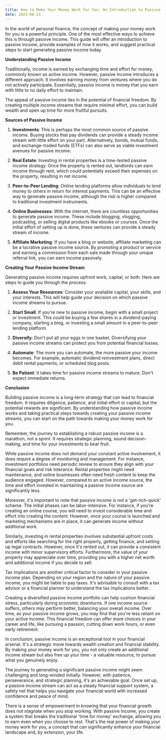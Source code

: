 ```yaml
---
title: How to Make Your Money Work for You: An Introduction to Passive Income
date: 2023-06-21
---
```

In the world of personal finance, the concept of making your money work for you is a powerful principle. One of the most effective ways to achieve this is through passive income. This guide will offer an introduction to passive income, provide examples of how it works, and suggest practical steps to start generating passive income today.

**Understanding Passive Income**

Traditionally, income is earned by exchanging time and effort for money, commonly known as active income. However, passive income introduces a different approach. It involves earning money from ventures where you do not actively participate. Essentially, passive income is money that you earn with little to no daily effort to maintain.

The appeal of passive income lies in the potential of financial freedom. By creating multiple income streams that require minimal effort, you can build wealth and open up time for more fruitful pursuits.

**Sources of Passive Income**

1. **Investments**: This is perhaps the most common source of passive income. Buying stocks that pay dividends can provide a steady income stream with little effort on your part. Alternatively, bonds, mutual funds, and exchange-traded funds (ETFs) can also serve as viable investment avenues for passive income.

2. **Real Estate**: Investing in rental properties is a time-tested passive income strategy. Once the property is rented out, landlords can earn income through rent, which could potentially exceed their expenses on the property, resulting in net income.

3. **Peer-to-Peer Lending**: Online lending platforms allow individuals to lend money to others in return for interest payments. This can be an effective way to generate passive income, although the risk is higher compared to traditional investment instruments.

4. **Online Businesses**: With the internet, there are countless opportunities to generate passive income. These include blogging, vlogging, podcasting, or selling digital products like ebooks or courses. Once the initial effort of setting up is done, these ventures can provide a steady stream of income.

5. **Affiliate Marketing**: If you have a blog or website, affiliate marketing can be a lucrative passive income source. By promoting a product or service and earning a commission from each sale made through your unique referral link, you can earn income passively.

**Creating Your Passive Income Stream**

Generating passive income requires upfront work, capital, or both. Here are steps to guide you through the process:

1. **Assess Your Resources**: Consider your available capital, your skills, and your interests. This will help guide your decision on which passive income streams to pursue.

2. **Start Small**: If you're new to passive income, begin with a small project or investment. This could be buying a few shares in a dividend-paying company, starting a blog, or investing a small amount in a peer-to-peer lending platform.

3. **Diversify**: Don't put all your eggs in one basket. Diversifying your passive income streams can protect you from potential financial losses.

4. **Automate**: The more you can automate, the more passive your income becomes. For example, automatic dividend reinvestment plans, direct debit rental payments, or scheduled blog posts.

5. **Be Patient**: It takes time for passive income streams to mature. Don't expect immediate returns.

**Conclusion**

Building passive income is a long-term strategy that can lead to financial freedom. It requires diligence, patience, and initial effort or capital, but the potential rewards are significant. By understanding how passive income works and taking practical steps towards creating your passive income streams, you can start on the path towards making your money work for you.

Remember, the journey to establishing a robust passive income is a marathon, not a sprint. It requires strategic planning, sound decision-making, and time for your investments to bear fruit.

While passive income does not demand your constant active involvement, it does require a degree of monitoring and management. For instance, investment portfolios need periodic review to ensure they align with your financial goals and risk tolerance. Rental properties might need maintenance, and online businesses often need fresh content to keep the audience engaged. However, compared to an active income source, the time and effort invested in maintaining a passive income source are significantly less.

Moreover, it's important to note that passive income is not a 'get-rich-quick' scheme. The initial phases can be labor-intensive. For instance, if you're creating an online course, you will need to invest considerable time and effort into creating the content. However, once your course is launched and marketing mechanisms are in place, it can generate income without additional work.

Similarly, investing in rental properties involves substantial upfront costs and efforts like searching for the right property, getting finance, and setting up legal contracts. However, once it's rented out, it can provide a consistent income with minor supervisory efforts. Furthermore, the value of your property may appreciate over time, providing you with a higher net worth and additional income if you decide to sell.

Tax implications are another critical factor to consider in your passive income plan. Depending on your region and the nature of your passive income, you might be liable to pay taxes. It's advisable to consult with a tax advisor or a financial planner to understand the tax implications better.

Creating a diversified passive income portfolio can help cushion financial stress, particularly during economic downturns. If one income source suffers, others may perform better, balancing your overall income. Over time, as your passive income grows, you may find that you're less reliant on your active income. This financial freedom can offer more choices in your career and life, like pursuing a passion, cutting down work hours, or even early retirement.

In conclusion, passive income is an exceptional tool in your financial arsenal. It's a strategic move towards wealth creation and financial stability. By making your money work for you, you not only create an additional income stream but also free up your time - a valuable resource, to pursue what you genuinely enjoy.

The journey to generating a significant passive income might seem challenging and long-winded initially. However, with patience, perseverance, and strategic planning, it's an achievable goal. Once set up, a passive income stream can act as a steady financial support system, a safety net that helps you navigate your financial world with increased confidence and peace of mind.

There is a sense of empowerment in knowing that your financial growth does not stagnate when you stop working. With passive income, you create a system that breaks the traditional 'time for money' exchange, allowing you to earn even when you choose to rest. That's the real power of making your money work for you, a concept that can significantly enhance your financial landscape and, by extension, your life.
